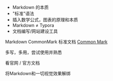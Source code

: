
- Markdown 的本质
- "标准"语法
- 插入数学公式，图表的原理和本质
- Markdown ≠ Typora
- 文档编写/网站建设工具


Markdown CommonMark 标准文档 [Common Mark](https://commonmark.org/)

多写，多用，尝试使用并熟悉

看官网 / 官方文档

将Markdown和一切视觉效果解绑
